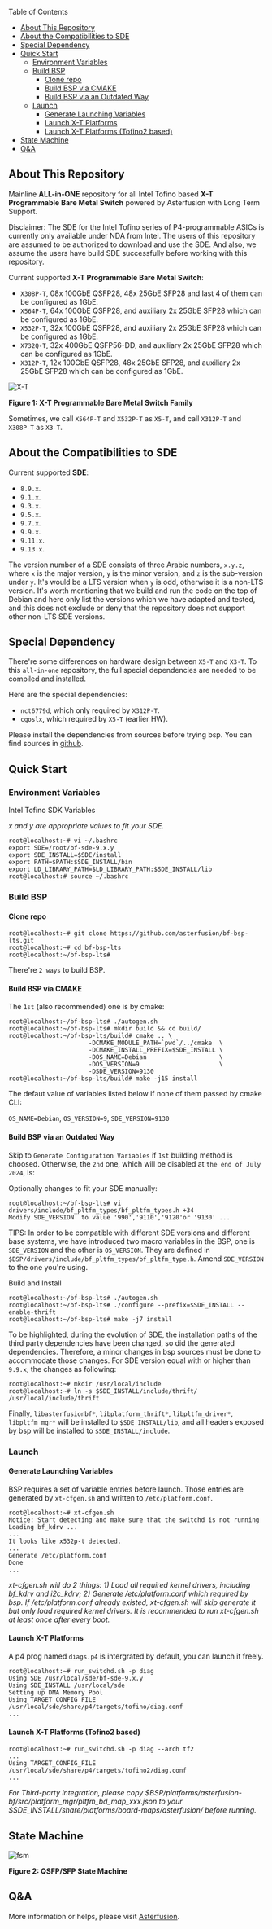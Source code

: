 Table of Contents
- [About This Repository](#about-this-repository)
- [About the Compatibilities to SDE](#about-the-compatibilities-to-sde)
- [Special Dependency](#special-dependency)
- [Quick Start](#quick-start)
  - [Environment Variables](#environment-variables)
  - [Build BSP](#build-bsp)
    - [Clone repo](#clone-repo)
    - [Build BSP via CMAKE](#build-bsp-via-cmake)
    - [Build BSP via an Outdated Way](#build-bsp-via-an-outdated-way)
  - [Launch](#launch)
    - [Generate Launching Variables](#generate-launching-variables)
    - [Launch X-T Platforms](#launch-x-t-platforms)
    - [Launch X-T Platforms (Tofino2 based)](#launch-x-t-platforms-tofino2-based)
- [State Machine](#state-machine)
- [Q\&A](#qa)

## <a name="about-this-repository"></a>About This Repository

Mainline  **ALL-in-ONE** repository for all Intel Tofino based **X-T Programmable Bare Metal Switch** powered by Asterfusion with Long Term Support.

Disclaimer: The SDE for the Intel Tofino series of P4-programmable ASICs is currently only available under NDA from Intel. The users of this repository are assumed to be authorized to download and use the SDE. And also, we assume the users have build SDE successfully before working with this repository.

Current supported **X-T Programmable Bare Metal Switch**:
  - `X308P-T`,  08x 100GbE QSFP28, 48x 25GbE SFP28 and last 4 of them can be configured as 1GbE.
  - `X564P-T`,  64x 100GbE QSFP28, and auxiliary 2x 25GbE SFP28 which can be configured as 1GbE.
  - `X532P-T`,  32x 100GbE QSFP28, and auxiliary 2x 25GbE SFP28 which can be configured as 1GbE.
  - `X732Q-T`,  32x 400GbE QSFP56-DD, and auxiliary 2x 25GbE SFP28 which can be configured as 1GbE.
  - `X312P-T`,  12x 100GbE QSFP28, 48x 25GbE SFP28, and auxiliary 2x 25GbE SFP28 which can be configured as 1GbE.

![X-T](docs/programmable-bare-metals.jpg "Figure 1: X-T Programmable Bare Metal Switch Family")

__Figure 1: X-T Programmable Bare Metal Switch Family__

Sometimes, we call `X564P-T` and `X532P-T` as `X5-T`, and call `X312P-T` and `X308P-T` as `X3-T`.

## <a name="about-the-compatibilities-to-sde"></a>About the Compatibilities to SDE

Current supported **SDE**:

  - `8.9.x`.
  - `9.1.x`.
  - `9.3.x`.
  - `9.5.x`.
  - `9.7.x`.
  - `9.9.x`.
  - `9.11.x`.
  - `9.13.x`.

The version number of a SDE consists of three Arabic numbers, `x.y.z`, where `x` is the major version, `y` is the minor version, and `z` is the sub-version under `y`.
It's would be a LTS version when `y` is odd, otherwise it is a non-LTS version. It's worth mentioning that we build and run the code on the top of Debian and here only list the versions which we have adapted and tested, and this does not exclude or deny that the repository does not support other non-LTS SDE versions.


## <a name="special-dependency"></a>Special Dependency

There're some differences on hardware design between `X5-T` and `X3-T`. To this `all-in-one` repository, the full special dependencies are needed to be compiled and installed.

Here are the special dependencies:

  - `nct6779d`, which only required by `X312P-T`.
  - `cgoslx`, which required by `X5-T` (earlier HW).

Please install the dependencies from sources before trying bsp. You can find sources in [github](https://github.com/asterfusion).

## <a name="quick-start"></a>Quick Start

### <a name="environment-variables"></a>Environment Variables
Intel Tofino SDK Variables

*x and y are appropriate values to fit your SDE.*
```
root@localhost:~# vi ~/.bashrc
export SDE=/root/bf-sde-9.x.y
export SDE_INSTALL=$SDE/install
export PATH=$PATH:$SDE_INSTALL/bin
export LD_LIBRARY_PATH=$LD_LIBRARY_PATH:$SDE_INSTALL/lib
root@localhost:# source ~/.bashrc
```

### <a name="build-bsp"></a>Build BSP

#### <a name="clone-repo"></a>Clone repo

```
root@localhost:~# git clone https://github.com/asterfusion/bf-bsp-lts.git
root@localhost:~# cd bf-bsp-lts
root@localhost:~/bf-bsp-lts#
```

There're `2 ways` to build BSP.

#### <a name="build-bsp-via-cmake"></a>Build BSP via CMAKE
The `1st` (also recommended) one is by cmake:
```
root@localhost:~/bf-bsp-lts# ./autogen.sh
root@localhost:~/bf-bsp-lts# mkdir build && cd build/
root@localhost:~/bf-bsp-lts/build# cmake .. \
                      -DCMAKE_MODULE_PATH=`pwd`/../cmake  \
                      -DCMAKE_INSTALL_PREFIX=$SDE_INSTALL \
                      -DOS_NAME=Debian                    \
                      -DOS_VERSION=9                      \
                      -DSDE_VERSION=9130
root@localhost:~/bf-bsp-lts/build# make -j15 install
```
The defaut value of variables listed below if none of them passed by cmake CLI:

`OS_NAME=Debian`, `OS_VERSION=9`, `SDE_VERSION=9130`

#### <a name="build-bsp-via-an-outdated-way"></a>Build BSP via an Outdated Way

Skip to `Generate Configuration Variables` if `1st` building method is choosed. Otherwise, the `2nd` one, which will be disabled at `the end of July 2024`, is:

Optionally changes to fit your SDE manually:
```
root@localhost:~/bf-bsp-lts# vi drivers/include/bf_pltfm_types/bf_pltfm_types.h +34
Modify SDE_VERSION  to value '990','9110','9120'or '9130' ...
```
TIPS: In order to be compatible with different SDE versions and different base systems, we have introduced two macro variables in the BSP, one is `SDE_VERSION` and the other is `OS_VERSION`.
They are defined in `$BSP/drivers/include/bf_pltfm_types/bf_pltfm_type.h`. Amend `SDE_VERSION` to the one you're using.


Build and Install
```
root@localhost:~/bf-bsp-lts# ./autogen.sh
root@localhost:~/bf-bsp-lts# ./configure --prefix=$SDE_INSTALL --enable-thrift
root@localhost:~/bf-bsp-lts# make -j7 install
```

To be highlighted, during the evolution of SDE, the installation paths of the third party dependencies have been changed, so did the generated dependencies. Therefore, a minor changes in bsp sources must be done to accommodate those changes. For SDE version equal with  or higher than `9.9.x`, the changes as following:
```
root@localhost:~# mkdir /usr/local/include
root@localhost:~# ln -s $SDE_INSTALL/include/thrift/ /usr/local/include/thrift
```


Finally, `libasterfusionbf*`, `libplatform_thrift*`, `libpltfm_driver*`, `libpltfm_mgr*` will be installed to `$SDE_INSTALL/lib`, and all headers exposed by bsp will be installed to `$SDE_INSTALL/include`.

### <a name="launch"></a>Launch

#### <a name="generate-launching-variables"></a>Generate Launching Variables

BSP requires a set of variable entries before launch. Those entries are generated by `xt-cfgen.sh` and written to `/etc/platform.conf`.

```
root@localhost:~# xt-cfgen.sh
Notice: Start detecting and make sure that the switchd is not running
Loading bf_kdrv ...
...
It looks like x532p-t detected.
...
Generate /etc/platform.conf
Done
...
```
*xt-cfgen.sh will do 2 things: 1) Load all required kernel drivers, including bf_kdrv and i2c_kdrv; 2) Generate /etc/platform.conf which required by bsp. If /etc/platform.conf already existed, xt-cfgen.sh will skip generate it but only load required kernel drivers. It is recommended to run xt-cfgen.sh at least once after every boot.*

#### <a name="launch-x-t-platforms"></a>Launch X-T Platforms
A p4 prog named `diags.p4` is intergrated by default, you can launch it freely.

```
root@localhost:~# run_switchd.sh -p diag
Using SDE /usr/local/sde/bf-sde-9.x.y
Using SDE_INSTALL /usr/local/sde
Setting up DMA Memory Pool
Using TARGET_CONFIG_FILE /usr/local/sde/share/p4/targets/tofino/diag.conf
...
```

#### <a name="launch-x-t-platforms-tofino2-based"></a>Launch X-T Platforms (Tofino2 based)
```
root@localhost:~# run_switchd.sh -p diag --arch tf2
...
Using TARGET_CONFIG_FILE /usr/local/sde/share/p4/targets/tofino2/diag.conf
...
```
*For Third-party integration, please copy $BSP/platforms/asterfusion-bf/src/platform_mgr/pltfm_bd_map_xxx.json to your $SDE_INSTALL/share/platforms/board-maps/asterfusion/ before running.*

## <a name="state-machine"></a>State Machine

![fsm](docs/sfp-fsm.jpg "Figure 2: QSFP/SFP State Machine")

__Figure 2: QSFP/SFP State Machine__


## <a name="qa"></a>Q&A

More information or helps, please visit [Asterfusion](https://help.cloudswit.ch/portal/en/home).
